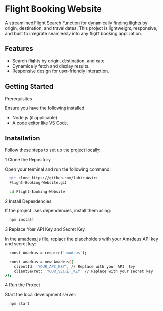 # Flight Booking Website

A streamlined Flight Search Function for dynamically finding flights by origin, destination, and travel dates. This project is lightweight, responsive, and built to integrate seamlessly into any flight booking application.

## Features

- Search flights by origin, destination, and date.
- Dynamically fetch and display results.
- Responsive design for user-friendly interaction.

## Getting Started

Prerequisites

Ensure you have the following installed:

- Node.js (if applicable)
- A code editor like VS Code.


## Installation

Follow these steps to set up the project locally:

1 Clone the Repository

Open your terminal and run the following command:

```bash
  git clone https://github.com/lahiruAsiri
  Flight-Booking-Website.git  

  cd Flight-Booking-Website  

```
2 Install Dependencies

If the project uses dependencies, install them using:

```bash
  npm install  

```

3 Replace Your API Key and Secret Key

In the amadeus.js file, replace the placeholders with your Amadeus API key and secret key:

```bash
  const Amadeus = require('amadeus');

  const amadeus = new Amadeus({
    clientId: 'YOUR_API_KEY', // Replace with your API  key
    clientSecret: 'YOUR_SECRET_KEY' // Replace with your secret key
});

```

4 Run the Project

Start the local development server:

```bash
  npm start  

```
    
